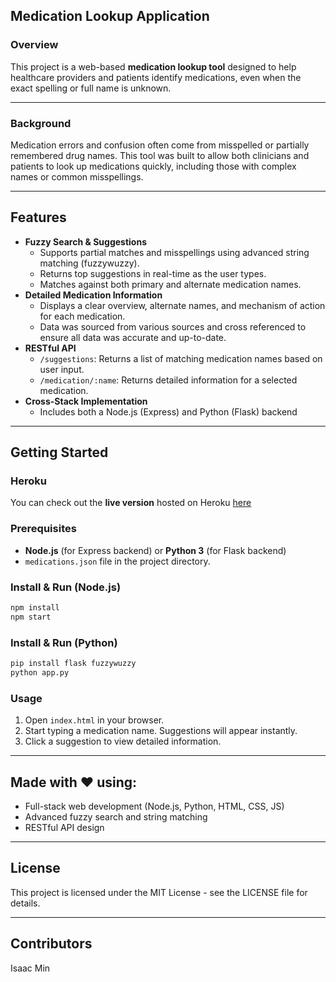 
## Medication Lookup Application

### Overview

This project is a web-based **medication lookup tool** designed to help healthcare providers and patients identify medications, even when the exact spelling or full name is unknown.

---

### Background

Medication errors and confusion often come from misspelled or partially remembered drug names. This tool was built to allow both clinicians and patients to look up medications quickly, including those with complex names or common misspellings.

---

## Features

- **Fuzzy Search \& Suggestions**
    - Supports partial matches and misspellings using advanced string matching (fuzzywuzzy).
    - Returns top suggestions in real-time as the user types.
    - Matches against both primary and alternate medication names.
- **Detailed Medication Information**
    - Displays a clear overview, alternate names, and mechanism of action for each medication.
    - Data was sourced from various sources and cross referenced to ensure all data was accurate and up-to-date.
- **RESTful API**
    - `/suggestions`: Returns a list of matching medication names based on user input.
    - `/medication/:name`: Returns detailed information for a selected medication.
- **Cross-Stack Implementation**
    - Includes both a Node.js (Express) and Python (Flask) backend

---

## Getting Started

### Heroku
You can check out the **live version** hosted on Heroku [here](https://medication-lookup-0746b427ba35.herokuapp.com/)

### Prerequisites

- **Node.js** (for Express backend) or **Python 3** (for Flask backend)
- `medications.json` file in the project directory.


### Install \& Run (Node.js)

```bash
npm install
npm start
```


### Install \& Run (Python)

```bash
pip install flask fuzzywuzzy
python app.py
```


### Usage

1. Open `index.html` in your browser.
2. Start typing a medication name. Suggestions will appear instantly.
3. Click a suggestion to view detailed information.

---

## Made with ❤️ using:

- Full-stack web development (Node.js, Python, HTML, CSS, JS)
- Advanced fuzzy search and string matching
- RESTful API design

---

## License

This project is licensed under the MIT License - see the LICENSE file for details.

---

## Contributors
Isaac Min
